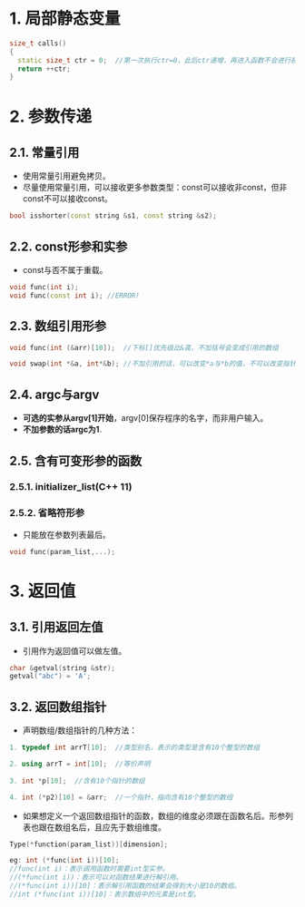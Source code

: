 # 1. 局部静态变量
```C++
size_t calls()
{
  static size_t ctr = 0;  //第一次执行ctr=0，此后ctr递增，再进入函数不会进行初始化。
  return ++ctr;
}
```

# 2. 参数传递
## 2.1. 常量引用
- 使用常量引用避免拷贝。
- 尽量使用常量引用，可以接收更多参数类型：const可以接收非const，但非const不可以接收const。
```C++
bool isshorter(const string &s1, const string &s2);
```
## 2.2. const形参和实参
- const与否不属于重载。
```C++
void func(int i);
void func(const int i); //ERROR!
```
## 2.3. 数组引用形参
```C++
void func(int (&arr)[10]);  //下标[]优先级比&高，不加括号会变成引用的数组

void swap(int *&a, int*&b); //不加引用的话，可以改变*a与*b的值，不可以改变指针所指地址。也不可以写作int &*a，会变成指向引用的指针。
```

## 2.4. argc与argv
- **可选的实参从argv[1]开始**，argv[0]保存程序的名字，而非用户输入。
- **不加参数的话argc为1**.

## 2.5. 含有可变形参的函数
### 2.5.1. initializer_list(C++ 11)
### 2.5.2. 省略符形参
- 只能放在参数列表最后。
```C++
void func(param_list,...);  
```

# 3. 返回值
## 3.1. 引用返回左值
- 引用作为返回值可以做左值。
```C++
char &getval(string &str);
getval("abc") = 'A';
```
## 3.2. 返回数组指针
- 声明数组/数组指针的几种方法：
```C++
1. typedef int arrT[10];  //类型别名，表示的类型是含有10个整型的数组

2. using arrT = int[10];  //等价声明
 
3. int *p[10];  //含有10个指针的数组

4. int (*p2)[10] = &arr;  //一个指针，指向含有10个整型的数组
```
- 如果想定义一个返回数组指针的函数，数组的维度必须跟在函数名后。形参列表也跟在数组名后，且应先于数组维度。
```C++
Type(*function(param_list))[dimension];

eg: int (*func(int i))[10];
//func(int i)：表示调用函数时需要int型实参。
//(*func(int i))：表示可以对函数结果进行解引用。
//(*func(int i))[10]：表示解引用函数的结果会得到大小是10的数组。
//int (*func(int i))[10]：表示数组中的元素是int型。
```
